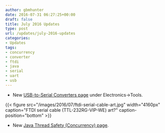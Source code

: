 ```yaml
---
author: gbmhunter
date: 2016-07-31 06:27:25+00:00
draft: false
title: July 2016 Updates
type: post
url: /updates/july-2016-updates
categories:
- Updates
tags:
- concurrency
- converter
- ftdi
- java
- serial
- uart
- usb
---
```


  * New [USB-to-Serial Converters page](http://blog.mbedded.ninja/electronics/tools/usb-to-serial-converters) under Electronics->Tools.  
  
{{< figure src="/images/2016/07/ftdi-serial-cable-art.jpg" width="4160px" caption="FTDI serial cable (TTL-232RG-VIP-WE) art?" caption-position="bottom" >}}  
  
  * New [Java Thread Safety (Concurrency) page](http://blog.mbedded.ninja/programming/languages/java/thread-safety-concurrency).
